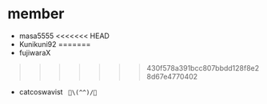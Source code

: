 # member
- masa5555
<<<<<<< HEAD
- Kunikuni92
=======
- fujiwaraX
>>>>>>> 430f578a391bcc807bbdd128f8e28d67e4770402
- catcoswavist
` 🍭\(^^)/🍫`
